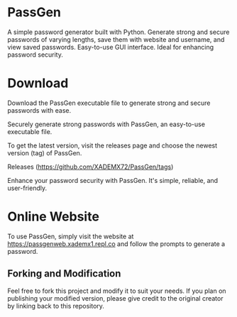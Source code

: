 # PassGen

A simple password generator built with Python. Generate strong and secure passwords of varying lengths, save them with website and username, and view saved passwords. Easy-to-use GUI interface. Ideal for enhancing password security.

# Download
Download the PassGen executable file to generate strong and secure passwords with ease. 

Securely generate strong passwords with PassGen, an easy-to-use executable file.

To get the latest version, visit the releases page and choose the newest version (tag) of PassGen.

Releases (https://github.com/XADEMX72/PassGen/tags)

Enhance your password security with PassGen. It's simple, reliable, and user-friendly.


# Online Website

To use PassGen, simply visit the website at https://passgenweb.xademx1.repl.co and follow the prompts to generate a password.

## Forking and Modification

Feel free to fork this project and modify it to suit your needs. If you plan on publishing your modified version, please give credit to the original creator by linking back to this repository.
